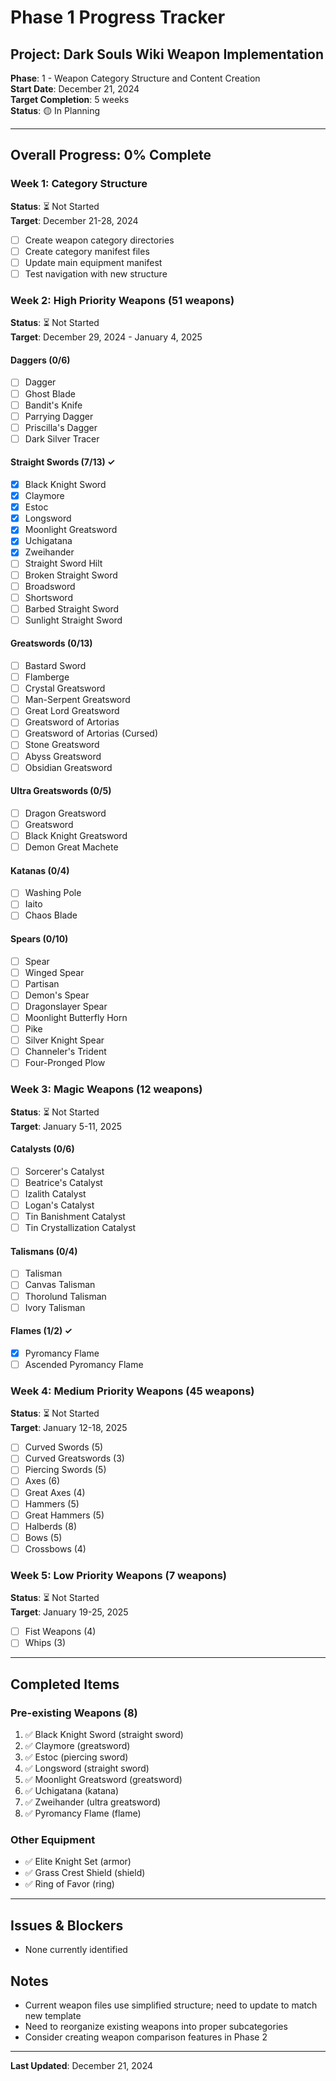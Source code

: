 # Phase 1 Progress Tracker

## Project: Dark Souls Wiki Weapon Implementation
**Phase**: 1 - Weapon Category Structure and Content Creation  
**Start Date**: December 21, 2024  
**Target Completion**: 5 weeks  
**Status**: 🟡 In Planning

---

## Overall Progress: 0% Complete

### Week 1: Category Structure
**Status**: ⏳ Not Started  
**Target**: December 21-28, 2024

- [ ] Create weapon category directories
- [ ] Create category manifest files  
- [ ] Update main equipment manifest
- [ ] Test navigation with new structure

### Week 2: High Priority Weapons (51 weapons)
**Status**: ⏳ Not Started  
**Target**: December 29, 2024 - January 4, 2025

#### Daggers (0/6)
- [ ] Dagger
- [ ] Ghost Blade
- [ ] Bandit's Knife
- [ ] Parrying Dagger
- [ ] Priscilla's Dagger
- [ ] Dark Silver Tracer

#### Straight Swords (7/13) ✓
- [x] Black Knight Sword
- [x] Claymore
- [x] Estoc
- [x] Longsword
- [x] Moonlight Greatsword
- [x] Uchigatana
- [x] Zweihander
- [ ] Straight Sword Hilt
- [ ] Broken Straight Sword
- [ ] Broadsword
- [ ] Shortsword
- [ ] Barbed Straight Sword
- [ ] Sunlight Straight Sword

#### Greatswords (0/13)
- [ ] Bastard Sword
- [ ] Flamberge
- [ ] Crystal Greatsword
- [ ] Man-Serpent Greatsword
- [ ] Great Lord Greatsword
- [ ] Greatsword of Artorias
- [ ] Greatsword of Artorias (Cursed)
- [ ] Stone Greatsword
- [ ] Abyss Greatsword
- [ ] Obsidian Greatsword

#### Ultra Greatswords (0/5)
- [ ] Dragon Greatsword
- [ ] Greatsword
- [ ] Black Knight Greatsword
- [ ] Demon Great Machete

#### Katanas (0/4)
- [ ] Washing Pole
- [ ] Iaito
- [ ] Chaos Blade

#### Spears (0/10)
- [ ] Spear
- [ ] Winged Spear
- [ ] Partisan
- [ ] Demon's Spear
- [ ] Dragonslayer Spear
- [ ] Moonlight Butterfly Horn
- [ ] Pike
- [ ] Silver Knight Spear
- [ ] Channeler's Trident
- [ ] Four-Pronged Plow

### Week 3: Magic Weapons (12 weapons)
**Status**: ⏳ Not Started  
**Target**: January 5-11, 2025

#### Catalysts (0/6)
- [ ] Sorcerer's Catalyst
- [ ] Beatrice's Catalyst
- [ ] Izalith Catalyst
- [ ] Logan's Catalyst
- [ ] Tin Banishment Catalyst
- [ ] Tin Crystallization Catalyst

#### Talismans (0/4)
- [ ] Talisman
- [ ] Canvas Talisman
- [ ] Thorolund Talisman
- [ ] Ivory Talisman

#### Flames (1/2) ✓
- [x] Pyromancy Flame
- [ ] Ascended Pyromancy Flame

### Week 4: Medium Priority Weapons (45 weapons)
**Status**: ⏳ Not Started  
**Target**: January 12-18, 2025

- [ ] Curved Swords (5)
- [ ] Curved Greatswords (3)
- [ ] Piercing Swords (5)
- [ ] Axes (6)
- [ ] Great Axes (4)
- [ ] Hammers (5)
- [ ] Great Hammers (5)
- [ ] Halberds (8)
- [ ] Bows (5)
- [ ] Crossbows (4)

### Week 5: Low Priority Weapons (7 weapons)
**Status**: ⏳ Not Started  
**Target**: January 19-25, 2025

- [ ] Fist Weapons (4)
- [ ] Whips (3)

---

## Completed Items

### Pre-existing Weapons (8)
1. ✅ Black Knight Sword (straight sword)
2. ✅ Claymore (greatsword)
3. ✅ Estoc (piercing sword)
4. ✅ Longsword (straight sword)
5. ✅ Moonlight Greatsword (greatsword)
6. ✅ Uchigatana (katana)
7. ✅ Zweihander (ultra greatsword)
8. ✅ Pyromancy Flame (flame)

### Other Equipment
- ✅ Elite Knight Set (armor)
- ✅ Grass Crest Shield (shield)
- ✅ Ring of Favor (ring)

---

## Issues & Blockers
- None currently identified

## Notes
- Current weapon files use simplified structure; need to update to match new template
- Need to reorganize existing weapons into proper subcategories
- Consider creating weapon comparison features in Phase 2

---

**Last Updated**: December 21, 2024